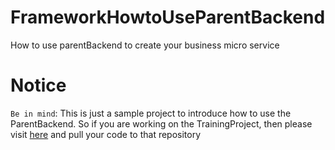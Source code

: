 # FrameworkHowtoUseParentBackend
How to use parentBackend to create your business micro service


# Notice
`Be in mind`: This is just a sample project to introduce how to use the ParentBackend. So if you are working on the TrainingProject, then please visit [here](https://github.com/AC-MicroServiceClub/TrainingBackend) and pull your code to that repository
